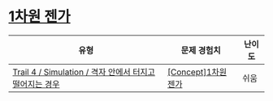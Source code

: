 # [1차원 젠가](https://www.codetree.ai/trails/complete/curated-cards/intro-jenga-1d)

|유형|문제 경험치|난이도|
|---|---|---|
|[Trail 4 / Simulation / 격자 안에서 터지고 떨어지는 경우](https://www.codetree.ai/trail-info/intermediate-low/)|[[Concept]1차원 젠가](https://www.codetree.ai/trails/complete/curated-cards/intro-jenga-1d/)|쉬움|

